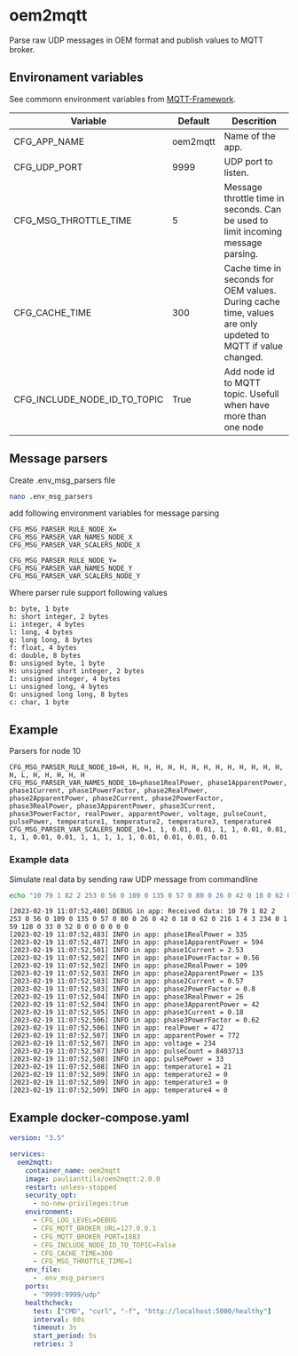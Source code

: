 # oem2mqtt

Parse raw UDP messages in OEM format and publish values to MQTT broker.

## Environament variables

See commonn environment variables from [MQTT-Framework](https://github.com/paulianttila/MQTT-Framework).

| **Variable**                 | **Default** | **Descrition**                                                                                                |
|------------------------------|-------------|---------------------------------------------------------------------------------------------------------------|
| CFG_APP_NAME                 | oem2mqtt    | Name of the app.                                                                                              |
| CFG_UDP_PORT                 | 9999        | UDP port to listen.                                                                                           |
| CFG_MSG_THROTTLE_TIME        | 5           | Message throttle time in seconds. Can be used to limit incoming message parsing.                              |
| CFG_CACHE_TIME               | 300         | Cache time in seconds for OEM values. During cache time, values are only updeted to MQTT if value changed.    |
| CFG_INCLUDE_NODE_ID_TO_TOPIC | True        | Add node id to MQTT topic. Usefull when have more than one node                                               |

## Message parsers

Create .env_msg_parsers file

```bash
nano .env_msg_parsers
```

add following environment variables for message parsing

```properties
CFG_MSG_PARSER_RULE_NODE_X=
CFG_MSG_PARSER_VAR_NAMES_NODE_X
CFG_MSG_PARSER_VAR_SCALERS_NODE_X

CFG_MSG_PARSER_RULE_NODE_Y=
CFG_MSG_PARSER_VAR_NAMES_NODE_Y
CFG_MSG_PARSER_VAR_SCALERS_NODE_Y
```

Where parser rule support following values

```
b: byte, 1 byte
h: short integer, 2 bytes
i: integer, 4 bytes
l: long, 4 bytes
q: long long, 8 bytes
f: float, 4 bytes
d: double, 8 bytes
B: unsigned byte, 1 byte
H: unsigned short integer, 2 bytes
I: unsigned integer, 4 bytes
L: unsigned long, 4 bytes
Q: unsigned long long, 8 bytes
c: char, 1 byte
```

## Example

Parsers for node 10
```properties
CFG_MSG_PARSER_RULE_NODE_10=H, H, H, H, H, H, H, H, H, H, H, H, H, H, H, L, H, H, H, H, H
CFG_MSG_PARSER_VAR_NAMES_NODE_10=phase1RealPower, phase1ApparentPower, phase1Current, phase1PowerFactor, phase2RealPower, phase2ApparentPower, phase2Current, phase2PowerFactor, phase3RealPower, phase3ApparentPower, phase3Current, phase3PowerFactor, realPower, apparentPower, voltage, pulseCount, pulsePower, temperature1, temperature2, temperature3, temperature4
CFG_MSG_PARSER_VAR_SCALERS_NODE_10=1, 1, 0.01, 0.01, 1, 1, 0.01, 0.01, 1, 1, 0.01, 0.01, 1, 1, 1, 1, 1, 0.01, 0.01, 0.01, 0.01
```

### Example data

Simulate real data by sending raw UDP message from commandline

```bash
echo "10 79 1 82 2 253 0 56 0 109 0 135 0 57 0 80 0 26 0 42 0 18 0 62 0 216 1 4 3 234 0 1 59 128 0 33 0 52 8 0 0 0 0 0 0" | nc -4u -w1 localhost 9999
```

```log
[2023-02-19 11:07:52,480] DEBUG in app: Received data: 10 79 1 82 2 253 0 56 0 109 0 135 0 57 0 80 0 26 0 42 0 18 0 62 0 216 1 4 3 234 0 1 59 128 0 33 0 52 8 0 0 0 0 0 0
[2023-02-19 11:07:52,483] INFO in app: phase1RealPower = 335
[2023-02-19 11:07:52,487] INFO in app: phase1ApparentPower = 594
[2023-02-19 11:07:52,501] INFO in app: phase1Current = 2.53
[2023-02-19 11:07:52,502] INFO in app: phase1PowerFactor = 0.56
[2023-02-19 11:07:52,502] INFO in app: phase2RealPower = 109
[2023-02-19 11:07:52,503] INFO in app: phase2ApparentPower = 135
[2023-02-19 11:07:52,503] INFO in app: phase2Current = 0.57
[2023-02-19 11:07:52,503] INFO in app: phase2PowerFactor = 0.8
[2023-02-19 11:07:52,504] INFO in app: phase3RealPower = 26
[2023-02-19 11:07:52,504] INFO in app: phase3ApparentPower = 42
[2023-02-19 11:07:52,505] INFO in app: phase3Current = 0.18
[2023-02-19 11:07:52,506] INFO in app: phase3PowerFactor = 0.62
[2023-02-19 11:07:52,506] INFO in app: realPower = 472
[2023-02-19 11:07:52,507] INFO in app: apparentPower = 772
[2023-02-19 11:07:52,507] INFO in app: voltage = 234
[2023-02-19 11:07:52,507] INFO in app: pulseCount = 8403713
[2023-02-19 11:07:52,508] INFO in app: pulsePower = 33
[2023-02-19 11:07:52,508] INFO in app: temperature1 = 21
[2023-02-19 11:07:52,509] INFO in app: temperature2 = 0
[2023-02-19 11:07:52,509] INFO in app: temperature3 = 0
[2023-02-19 11:07:52,509] INFO in app: temperature4 = 0
 ```

## Example docker-compose.yaml

```yaml
version: "3.5"

services:
  oem2mqtt:
    container_name: oem2mqtt
    image: paulianttila/oem2mqtt:2.0.0
    restart: unless-stopped
    security_opt:
      - no-new-privileges:true
    environment:
      - CFG_LOG_LEVEL=DEBUG
      - CFG_MQTT_BROKER_URL=127.0.0.1
      - CFG_MQTT_BROKER_PORT=1883
      - CFG_INCLUDE_NODE_ID_TO_TOPIC=False
      - CFG_CACHE_TIME=300
      - CFG_MSG_THROTTLE_TIME=1
    env_file:
      - .env_msg_parsers
    ports:
      - "9999:9999/udp"
    healthcheck:
      test: ["CMD", "curl", "-f", "http://localhost:5000/healthy"]
      interval: 60s
      timeout: 3s
      start_period: 5s
      retries: 3
 ```